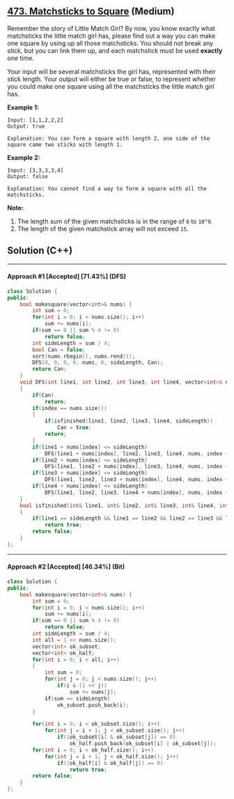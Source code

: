 ## [473. Matchsticks to Square](https://leetcode.com/problems/matchsticks-to-square/) (Medium)

Remember the story of Little Match Girl? By now, you know exactly what matchsticks the little match girl has, please find out a way you can make one square by using up all those matchsticks. You should not break any stick, but you can link them up, and each matchstick must be used **exactly** one time.

 Your input will be several matchsticks the girl has, represented with their stick length. Your output will either be true or false, to represent whether you could make one square using all the matchsticks the little match girl has.

**Example 1:**

```
Input: [1,1,2,2,2]
Output: true

Explanation: You can form a square with length 2, one side of the square came two sticks with length 1.
```



**Example 2:**

```
Input: [3,3,3,3,4]
Output: false

Explanation: You cannot find a way to form a square with all the matchsticks.
```



**Note:**

1. The length sum of the given matchsticks is in the range of `0` to `10^9`. 
2. The length of the given matchstick array will not exceed `15`.

## Solution (C++)

------

#### Approach #1  [Accepted] [71.43%] (DFS)

```c++
class Solution {
public:
    bool makesquare(vector<int>& nums) {
        int sum = 0;
        for(int i = 0; i < nums.size(); i++)
            sum += nums[i];
        if(sum == 0 || sum % 4 != 0)
            return false;
        int sideLength = sum / 4;
        bool Can = false;
        sort(nums.rbegin(), nums.rend());
        DFS(0, 0, 0, 0, nums, 0, sideLength, Can);
        return Can;        
    }
    void DFS(int line1, int line2, int line3, int line4, vector<int>& nums, int index, int& sideLength, bool& Can)
    {
        if(Can)
            return;
        if(index == nums.size())
        {
            if(isfinished(line1, line2, line3, line4, sideLength))
                Can = true;
            return;
        }
        if(line1 + nums[index] <= sideLength)
            DFS(line1 + nums[index], line2, line3, line4, nums, index + 1, sideLength, Can);
        if(line2 + nums[index] <= sideLength)
            DFS(line1, line2 + nums[index], line3, line4, nums, index + 1, sideLength, Can);
        if(line3 + nums[index] <= sideLength)
            DFS(line1, line2, line3 + nums[index], line4, nums, index + 1, sideLength, Can);
        if(line4 + nums[index] <= sideLength)
            DFS(line1, line2, line3, line4 + nums[index], nums, index + 1, sideLength, Can);
    }
    bool isfinished(int& line1, int& line2, int& line3, int& line4, int& sideLength)
    {
        if(line1 == sideLength && line1 == line2 && line2 == line3 && line3 == line4)
            return true;
        return false;
    }
};
```

---

#### Approach #2  [Accepted] [46.34%] (Bit)

```c++
class Solution {
public:
    bool makesquare(vector<int>& nums) {
        int sum = 0;
        for(int i = 0; i < nums.size(); i++)
            sum += nums[i];
        if(sum == 0 || sum % 4 != 0)
            return false;
        int sideLength = sum / 4;
        int all = 1 << nums.size();
        vector<int> ok_subset;
        vector<int> ok_half;
        for(int i = 0; i < all; i++)
        {
            int sum = 0;
            for(int j = 0; j < nums.size(); j++)
                if(i & (1 << j))
                    sum += nums[j];
            if(sum == sideLength)
                ok_subset.push_back(i);
        }

        for(int i = 0; i < ok_subset.size(); i++)
            for(int j = i + 1; j < ok_subset.size(); j++)
                if((ok_subset[i] & ok_subset[j]) == 0)
                    ok_half.push_back(ok_subset[i] | ok_subset[j]);
        for(int i = 0; i < ok_half.size(); i++)
            for(int j = i + 1; j < ok_half.size(); j++)
                if((ok_half[i] & ok_half[j]) == 0)
                    return true;
        return false;
    }
};
```



